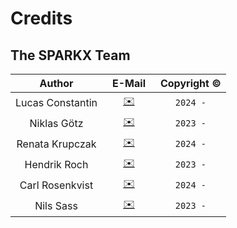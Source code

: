 Credits
=======

The SPARKX Team
---------------

Author  |  &ensp;E-Mail&ensp; | Copyright © 
:----:  |  :----: | :---------: |
Lucas Constantin | [✉️](mailto:constantin@itp.uni-frankfurt.de) | `2024 -` |
Niklas Götz | [✉️](mailto:goetz@itp.uni-frankfurt.de) | `2023 -` |
Renata Krupczak | [✉️](mailto:rkrupczak@physik.uni-bielefeld.de) | `2024 -` |
Hendrik Roch | [✉️](mailto:hroch@wayne.edu) | `2023 -` |
Carl Rosenkvist | [✉️](mailto:rosenkvist@itp.uni-frankfurt.de) | `2024 -` |
Nils Sass | [✉️](mailto:nsass@itp.uni-frankfurt.de) | `2023 -` |


